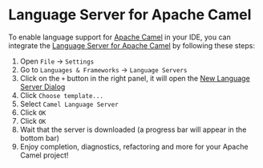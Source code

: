 # Language Server for Apache Camel

To enable language support for [Apache Camel](https://camel.apache.org/) in your IDE, you can integrate the [Language Server for Apache Camel](https://github.com/camel-tooling/camel-language-server) by following these steps:

1. Open `File` -> `Settings`
2. Go to `Languages & Frameworks` -> `Language Servers`
3. Click on the `+` button in the right panel, it will open the [New Language Server Dialog](../UserDefinedLanguageServer.md#new-language-server-dialog)
4. Click `Choose template...`
5. Select `Camel Language Server`
6. Click `OK`
7. Click `OK`
8. Wait that the server is downloaded (a progress bar will appear in the bottom bar)
9. Enjoy completion, diagnostics, refactoring and more for your Apache Camel project!
